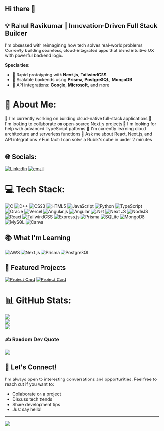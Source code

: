 ## Hi there 👋

## 💡 Rahul Ravikumar | Innovation-Driven Full Stack Builder

I'm obsessed with reimagining how tech solves real-world problems.  
Currently building seamless, cloud-integrated apps that blend intuitive UX with powerful backend logic.

**Specialties:**
- 🚀 Rapid prototyping with **Next.js**, **TailwindCSS**
- 🧠 Scalable backends using **Prisma**, **PostgreSQL**, **MongoDB**
- 🔌 API integrations: **Google**, **Microsoft**, and more

# 💫 About Me:
🔭 I'm currently working on building cloud-native full-stack applications
👯 I'm looking to collaborate on open-source Next.js projects
🤝 I'm looking for help with advanced TypeScript patterns
🌱 I'm currently learning cloud architecture and serverless functions
💬 Ask me about React, Next.js, and API integrations
⚡ Fun fact: I can solve a Rubik's cube in under 2 minutes

## 🌐 Socials:
[![LinkedIn](https://img.shields.io/badge/LinkedIn-%230077B5.svg?logo=linkedin&logoColor=white)](https://linkedin.com/in/RahulRavikumar) [![email](https://img.shields.io/badge/Email-D14836?logo=gmail&logoColor=white)](mailto:rahulravi0574@gmail.com) 

# 💻 Tech Stack:
![C](https://img.shields.io/badge/c-%2300599C.svg?style=flat&logo=c&logoColor=white) ![C++](https://img.shields.io/badge/c++-%2300599C.svg?style=flat&logo=c%2B%2B&logoColor=white) ![CSS3](https://img.shields.io/badge/css3-%231572B6.svg?style=flat&logo=css3&logoColor=white) ![HTML5](https://img.shields.io/badge/html5-%23E34F26.svg?style=flat&logo=html5&logoColor=white) ![JavaScript](https://img.shields.io/badge/javascript-%23323330.svg?style=flat&logo=javascript&logoColor=%23F7DF1E) ![Python](https://img.shields.io/badge/python-3670A0?style=flat&logo=python&logoColor=ffdd54) ![TypeScript](https://img.shields.io/badge/typescript-%23007ACC.svg?style=flat&logo=typescript&logoColor=white) ![Oracle](https://img.shields.io/badge/Oracle-F80000?style=flat&logo=oracle&logoColor=white) ![Vercel](https://img.shields.io/badge/vercel-%23000000.svg?style=flat&logo=vercel&logoColor=white) ![Angular.js](https://img.shields.io/badge/angular.js-%23E23237.svg?style=flat&logo=angularjs&logoColor=white) ![Angular](https://img.shields.io/badge/angular-%23DD0031.svg?style=flat&logo=angular&logoColor=white) ![.Net](https://img.shields.io/badge/.NET-5C2D91?style=flat&logo=.net&logoColor=white) ![Next JS](https://img.shields.io/badge/Next-black?style=flat&logo=next.js&logoColor=white) ![NodeJS](https://img.shields.io/badge/node.js-6DA55F?style=flat&logo=node.js&logoColor=white) ![React](https://img.shields.io/badge/react-%2320232a.svg?style=flat&logo=react&logoColor=%2361DAFB) ![TailwindCSS](https://img.shields.io/badge/tailwindcss-%2338B2AC.svg?style=flat&logo=tailwind-css&logoColor=white) ![Express.js](https://img.shields.io/badge/express.js-%23404d59.svg?style=flat&logo=express&logoColor=%2361DAFB) ![Prisma](https://img.shields.io/badge/Prisma-3982CE?style=flat&logo=Prisma&logoColor=white) ![SQLite](https://img.shields.io/badge/sqlite-%2307405e.svg?style=flat&logo=sqlite&logoColor=white) ![MongoDB](https://img.shields.io/badge/MongoDB-%234ea94b.svg?style=flat&logo=mongodb&logoColor=white) ![MySQL](https://img.shields.io/badge/mysql-4479A1.svg?style=flat&logo=mysql&logoColor=white) ![Canva](https://img.shields.io/badge/Canva-%2300C4CC.svg?style=flat&logo=Canva&logoColor=white)

## 📚 What I'm Learning

![AWS](https://img.shields.io/badge/AWS-%23FF9900.svg?style=for-the-badge&logo=amazon-aws&logoColor=white) ![Next.js](https://img.shields.io/badge/Next.js-%23000000.svg?style=for-the-badge&logo=nextdotjs&logoColor=white)
![Prisma](https://img.shields.io/badge/Prisma-%230C344B.svg?style=for-the-badge&logo=prisma&logoColor=white)
![PostgreSQL](https://img.shields.io/badge/PostgreSQL-%23316192.svg?style=for-the-badge&logo=postgresql&logoColor=white)


## 🚀 Featured Projects

[![Project Card](https://github-readme-stats.vercel.app/api/pin/?username=RahulRavikumar0574&repo=baldsphere&theme=cobalt)](https://github.com/RahulRavikumar0574/baldsphere)
[![Project Card](https://github-readme-stats.vercel.app/api/pin/?username=RahulRavikumar0574&Hotel_Management&theme=cobalt)](https://github.com/RahulRavikumar0574/Hotel_Management)

# 📊 GitHub Stats:
![](https://github-readme-stats.vercel.app/api?username=RahulRavikumar0574&theme=cobalt&hide_border=false&include_all_commits=false&count_private=false)<br/>
![](https://nirzak-streak-stats.vercel.app/?user=RahulRavikumar0574&theme=cobalt&hide_border=false)<br/>
![](https://github-readme-stats.vercel.app/api/top-langs/?username=RahulRavikumar0574&theme=cobalt&hide_border=false&include_all_commits=false&count_private=false&layout=compact)

### ✍️ Random Dev Quote
![](https://quotes-github-readme.vercel.app/api?type=horizontal&theme=radical)

## 🤝 Let's Connect!

I'm always open to interesting conversations and opportunities. Feel free to reach out if you want to:
- Collaborate on a project
- Discuss tech trends
- Share development tips
- Just say hello!

---
[![](https://visitcount.itsvg.in/api?id=RahulRavikumar0574&icon=0&color=0)](https://visitcount.itsvg.in)

<!-- Proudly created with GPRM ( https://gprm.itsvg.in ) -->
